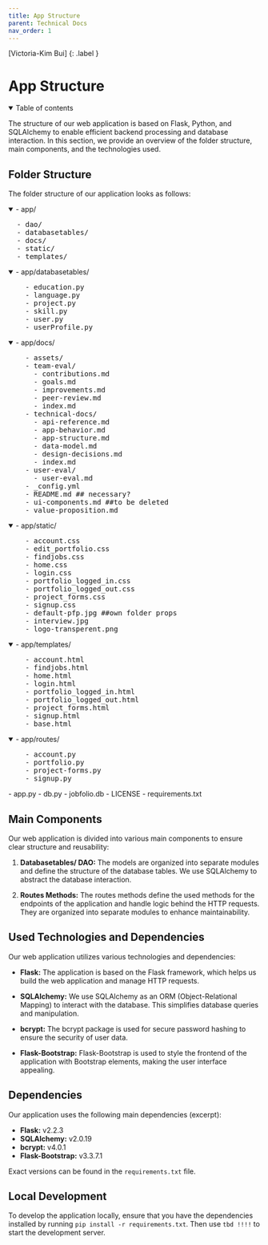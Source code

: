 ```yaml
---
title: App Structure
parent: Technical Docs
nav_order: 1
---
```


[Victoria-Kim Bui]
{: .label }

# App Structure

<details open markdown="block">
  <summary>
    Table of contents
  </summary>
</details>

The structure of our web application is based on Flask, Python, and SQLAlchemy to enable efficient backend processing and database interaction. In this section, we provide an overview of the folder structure, main components, and the technologies used.

## Folder Structure

The folder structure of our application looks as follows:

<details open markdown="block">
<summary>- app/</summary>
<pre>
  - dao/
  - databasetables/
  - docs/
  - static/
  - templates/
</pre>
</details>

<details open markdown="block">
<summary>- app/databasetables/</summary>
<pre>
    - education.py
    - language.py
    - project.py
    - skill.py
    - user.py
    - userProfile.py
</pre>
</details>

<details open markdown="block">
<summary>- app/docs/</summary>
<pre>
    - assets/
    - team-eval/
      - contributions.md
      - goals.md
      - improvements.md
      - peer-review.md
      - index.md
    - technical-docs/
      - api-reference.md
      - app-behavior.md
      - app-structure.md
      - data-model.md
      - design-decisions.md
      - index.md
    - user-eval/
      - user-eval.md
    - _config.yml
    - README.md ## necessary?
    - ui-components.md ##to be deleted
    - value-proposition.md
</pre>
</details>

<details open markdown="block">
<summary>- app/static/</summary>
<pre>
    - account.css
    - edit_portfolio.css
    - findjobs.css
    - home.css
    - login.css
    - portfolio_logged_in.css
    - portfolio_logged_out.css
    - project_forms.css
    - signup.css
    - default-pfp.jpg ##own folder props
    - interview.jpg
    - logo-transperent.png
</pre>
</details>

<details open markdown="block">
<summary>- app/templates/</summary>
<pre>
    - account.html
    - findjobs.html
    - home.html
    - login.html
    - portfolio_logged_in.html
    - portfolio_logged_out.html
    - project_forms.html
    - signup.html
    - base.html
</pre>
</details>
<details open markdown="block">
<summary>- app/routes/</summary>
<pre>
    - account.py
    - portfolio.py
    - project-forms.py
    - signup.py
</pre>
</details>
- app.py
- db.py
- jobfolio.db
- LICENSE
- requirements.txt


## Main Components

Our web application is divided into various main components to ensure clear structure and reusability:

1. **Databasetables/ DAO:** The models are organized into separate modules and define the structure of the database tables. We use SQLAlchemy to abstract the database interaction.

2. **Routes Methods:** The routes methods define the used methods for the endpoints of the application and handle logic behind the HTTP requests. They are organized into separate modules to enhance maintainability.

## Used Technologies and Dependencies

Our web application utilizes various technologies and dependencies:

- **Flask:** The application is based on the Flask framework, which helps us build the web application and manage HTTP requests.

- **SQLAlchemy:** We use SQLAlchemy as an ORM (Object-Relational Mapping) to interact with the database. This simplifies database queries and manipulation.

- **bcrypt:** The bcrypt package is used for secure password hashing to ensure the security of user data.

- **Flask-Bootstrap:** Flask-Bootstrap is used to style the frontend of the application with Bootstrap elements, making the user interface appealing.

## Dependencies

Our application uses the following main dependencies (excerpt):

- **Flask:** v2.2.3
- **SQLAlchemy:** v2.0.19
- **bcrypt:** v4.0.1
- **Flask-Bootstrap:** v3.3.7.1

Exact versions can be found in the `requirements.txt` file.

## Local Development

To develop the application locally, ensure that you have the dependencies installed by running `pip install -r requirements.txt`. Then use `tbd !!!!` to start the development server.
